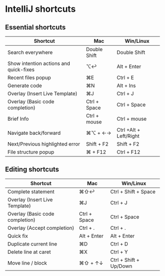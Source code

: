 
# IntelliJ shortcuts


## Essential shortcuts
| Shortcut                               | Mac          | Win/Linux              |
|----------------------------------------|--------------|------------------------|
| Search everywhere                      | Double Shift | Double Shift           |
| Show intention actions and quick-fixes | ⌥↩           | Alt + Enter            |
| Recent files popup                     | ⌘E           | Ctrl + E               |
| Generate code                          | ⌘N           | Alt + Ins              |
| Overlay (Insert Live Template)         | ⌘J           | Ctrl + J               |
| Overlay (Basic code completion)        | Ctrl + Space | Ctrl + Space           |
| Brief Info                             | Ctrl + mouse | Ctrl + mouse           |
| Navigate back/forward                  | ⌘⌥ + ←→      | Ctrl +Alt + Left/Right |
| Next/Previous highlighted error        | Shift + F2   | Shift + F2             |
| File structure popup                   | ⌘ + F12      | Ctrl + F12             |


## Editing shortcuts
| Shortcut                          | Mac          | Win/Linux              |
|-----------------------------------|--------------|------------------------|
| Complete statement                | ⌘⇧↩          | Ctrl + Shift + Space   |
| Overlay (Insert Live Template)    | ⌘J           | Ctrl + J               |
| Overlay (Basic code completion)   | Ctrl + Space | Ctrl + Space           |
| Overlay (Accept completion)       | Ctrl + .     | Ctrl + .               |
| Quick fix                         | Alt + Enter  | Alt + Enter            |
| Duplicate current line            | ⌘D           | Ctrl + D               |
| Delete line at caret              | ⌘X           | Ctrl + Y               |
| Move line / block                 | ⌘⇧ + ↑↓      | Ctrl + Shift + Up/Down |